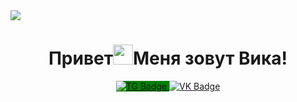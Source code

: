 <img src="https://i.pinimg.com/originals/7a/c7/1e/7ac71e72373b0fb270b3a6d72e44eea3.gif"/>
<h1 align="center">Привет<img src="https://github.com/blackcater/blackcater/raw/main/images/Hi.gif" height="32"/>Меня зовут Вика!</a> 
</h1>
<div id="badges" align="center" dir='auto'>
<a style="background-color:green" href="https://t.me/forus4e" rel="nofollow">
  <img src="https://camo.githubusercontent.com/c2f78ed4e6c65c4bee20af08221ac2fb4a113cd1763afec0104b898e867fdf97/68747470733a2f2f696d672e736869656c64732e696f2f7374617469632f76313f6d6573736167653d54656c656772616d266c6f676f3d74656c656772616d266c6162656c3d26636f6c6f723d324341354530266c6f676f436f6c6f723d7768697465266c6162656c436f6c6f723d267374796c653d666f722d7468652d6261646765" alt="TG Badge"/>
</a>
<a href="https://vk.com/4us4e" rel="nofollow">
  <img src="https://img.shields.io/badge/VK-blue?style=for-the-badge&logo=VK&logoColor=white" alt="VK Badge"/>
</a>

</div>
